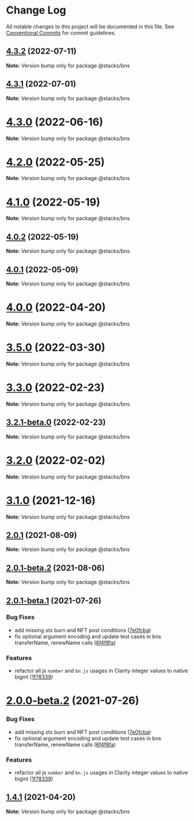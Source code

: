# Change Log

All notable changes to this project will be documented in this file.
See [Conventional Commits](https://conventionalcommits.org) for commit guidelines.

## [4.3.2](https://github.com/blockstack/stacks.js/compare/v4.3.1...v4.3.2) (2022-07-11)

**Note:** Version bump only for package @stacks/bns





## [4.3.1](https://github.com/blockstack/stacks.js/compare/v4.3.0...v4.3.1) (2022-07-01)

**Note:** Version bump only for package @stacks/bns





# [4.3.0](https://github.com/blockstack/stacks.js/compare/v4.2.2...v4.3.0) (2022-06-16)

**Note:** Version bump only for package @stacks/bns





# [4.2.0](https://github.com/blockstack/stacks.js/compare/v4.1.2...v4.2.0) (2022-05-25)

**Note:** Version bump only for package @stacks/bns





# [4.1.0](https://github.com/blockstack/stacks.js/compare/v4.0.2...v4.1.0) (2022-05-19)

**Note:** Version bump only for package @stacks/bns





## [4.0.2](https://github.com/blockstack/stacks.js/compare/v4.0.2-beta.1...v4.0.2) (2022-05-19)

**Note:** Version bump only for package @stacks/bns





## [4.0.1](https://github.com/blockstack/stacks.js/compare/v4.0.1-beta.1...v4.0.1) (2022-05-09)

**Note:** Version bump only for package @stacks/bns





# [4.0.0](https://github.com/blockstack/stacks.js/compare/v4.0.0-beta.2...v4.0.0) (2022-04-20)

**Note:** Version bump only for package @stacks/bns





# [3.5.0](https://github.com/blockstack/stacks.js/compare/v3.5.0-beta.3...v3.5.0) (2022-03-30)

**Note:** Version bump only for package @stacks/bns





# [3.3.0](https://github.com/blockstack/stacks.js/compare/v3.2.1-beta.0...v3.3.0) (2022-02-23)

**Note:** Version bump only for package @stacks/bns





## [3.2.1-beta.0](https://github.com/blockstack/stacks.js/compare/v3.2.0...v3.2.1-beta.0) (2022-02-23)

**Note:** Version bump only for package @stacks/bns





# [3.2.0](https://github.com/blockstack/stacks.js/compare/v3.1.1...v3.2.0) (2022-02-02)

**Note:** Version bump only for package @stacks/bns





# [3.1.0](https://github.com/blockstack/stacks.js/compare/v3.0.0...v3.1.0) (2021-12-16)

**Note:** Version bump only for package @stacks/bns





## [2.0.1](https://github.com/blockstack/stacks.js/compare/v2.0.1-beta.2...v2.0.1) (2021-08-09)

**Note:** Version bump only for package @stacks/bns





## [2.0.1-beta.2](https://github.com/blockstack/stacks.js/compare/v2.0.1-beta.1...v2.0.1-beta.2) (2021-08-06)

**Note:** Version bump only for package @stacks/bns





## [2.0.1-beta.1](https://github.com/blockstack/stacks.js/compare/v2.0.0-beta.1...v2.0.1-beta.1) (2021-07-26)


### Bug Fixes

* add missing stx burn and NFT post conditions ([7e0fcba](https://github.com/blockstack/stacks.js/commit/7e0fcba3f52062e9531923e82676e1121a9a3eb0))
* fix optional argument encoding and update test cases in bns transferName, renewName calls ([6f4f8fa](https://github.com/blockstack/stacks.js/commit/6f4f8fa67e208541adf9acbe780f74a8d002e5a2))


### Features

* refactor all js `number` and `bn.js` usages in Clarity integer values to native bigint ([1f78339](https://github.com/blockstack/stacks.js/commit/1f783397e7f5b38aabb6e0342af71b58022aed4c))





# [2.0.0-beta.2](https://github.com/blockstack/stacks.js/compare/v2.0.0-beta.1...v2.0.0-beta.2) (2021-07-26)


### Bug Fixes

* add missing stx burn and NFT post conditions ([7e0fcba](https://github.com/blockstack/stacks.js/commit/7e0fcba3f52062e9531923e82676e1121a9a3eb0))
* fix optional argument encoding and update test cases in bns transferName, renewName calls ([6f4f8fa](https://github.com/blockstack/stacks.js/commit/6f4f8fa67e208541adf9acbe780f74a8d002e5a2))


### Features

* refactor all js `number` and `bn.js` usages in Clarity integer values to native bigint ([1f78339](https://github.com/blockstack/stacks.js/commit/1f783397e7f5b38aabb6e0342af71b58022aed4c))





## [1.4.1](https://github.com/blockstack/stacks.js/compare/v1.4.1-alpha.0...v1.4.1) (2021-04-20)

**Note:** Version bump only for package @stacks/bns
